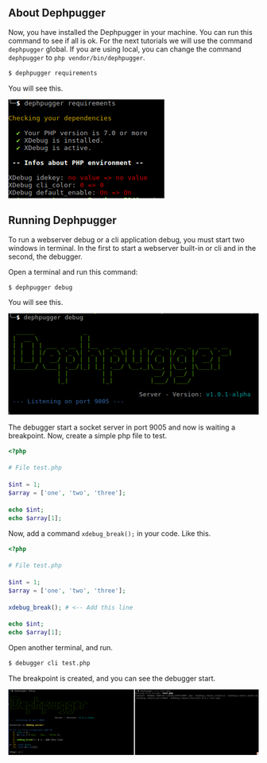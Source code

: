 ## About Dephpugger

Now, you have installed the Dephpugger in your machine. You can run this command to see if all is ok.
For the next tutorials we will use the command `dephpugger` global. If you are using local, you can change the command `dephpugger` to `php vendor/bin/dephpugger`.

```bash
$ dephpugger requirements
```

You will see this.

<img src="/images/dephpugger-requirements.png">

## Running Dephpugger

To run a webserver debug or a cli application debug, you must start two windows in terminal. In the first to start a webserver built-in or cli and in the second, the debugger.

Open a terminal and run this command:

```bash
$ dephpugger debug
```

You will see this.

<img src="/images/dephpugger-debug.png">

The debugger start a socket server in port 9005 and now is waiting a breakpoint.
Now, create a simple php file to test.

```php
<?php

# File test.php

$int = 1;
$array = ['one', 'two', 'three'];

echo $int;
echo $array[1];
```

Now, add a command `xdebug_break();` in your code. Like this.

```php
<?php

# File test.php

$int = 1;
$array = ['one', 'two', 'three'];

xdebug_break(); # <-- Add this line

echo $int;
echo $array[1];
```

Open another terminal, and run.

```bash
$ debugger cli test.php
```

The breakpoint is created, and you can see the debugger start.

<img src="/images/dephpugger-breakpoint.png">
